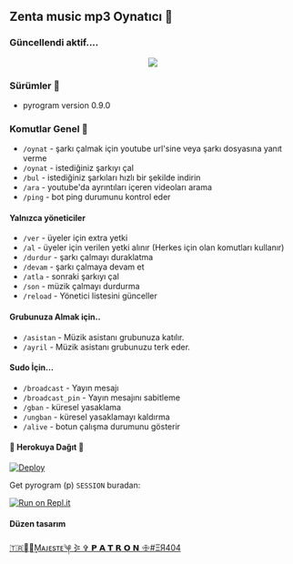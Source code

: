 
<h2 align="centre">Zenta music mp3 Oynatıcı 🎵</h2>

### Güncellendi aktif.... 
<p align="center">
  <img src="https://telegra.ph/file/dadcc67ce563ce2381bf6.jpg">
</p> 

<h3>Sürümler 🧸</h3>

- pyrogram version 0.9.0 



### Komutlar Genel 🍭
- `/oynat` - şarkı çalmak için youtube url'sine veya şarkı dosyasına yanıt verme
- `/oynat` - istediğiniz şarkıyı çal
- `/bul` - istediğiniz şarkıları hızlı bir şekilde indirin 
- `/ara` - youtube'da ayrıntıları içeren videoları arama
- `/ping`  - bot ping durumunu kontrol eder
#### Yalnızca yöneticiler 
- `/ver` - üyeler için extra yetki 
- `/al` - üyeler için verilen yetki alınır (Herkes için olan komutları kullanır) 
- `/durdur` - şarkı çalmayı duraklatma 
- `/devam` - şarkı çalmaya devam et 
- `/atla` - sonraki şarkıyı çal 
- `/son` - müzik çalmayı durdurma
- `/reload` - Yönetici listesini günceller

#### Grubunuza Almak için.. 
- `/asistan` - Müzik asistanı  grubunuza katılır. 
- `/ayril` - Müzik asistanı grubunuzu terk eder. 

#### Sudo İçin...
- `/broadcast` - Yayın mesajı
- `/broadcast_pin` - Yayın mesajını sabitleme
- `/gban` - küresel yasaklama 
- `/ungban` - küresel yasaklamayı kaldırma
- `/alive` - botun çalışma durumunu gösterir
<h4>🔺 Herokuya Dağıt 🔻</h4>

[![Deploy](https://www.herokucdn.com/deploy/button.svg)](https://heroku.com/deploy?template=https://github.com/SiyahimsinXSs/guudmus)

Get pyrogram (p)  `SESSION` buradan:

[![Run on Repl.it](https://repl.it/badge/github/Makoto-XD/Session-Generator)](https://replit.com/@Makoto-XD/Session-Generator)

#### Düzen tasarım
[🇹🇷⃟ꪶ͢Mᴀᴊᴇsᴛᴇ༆ 𖤇 ✞︎ 𝗣 𝗔 𝗧 𝗥 𝗢 𝗡 ꗾ#ΞЯ404](https://t.me/Jasmine0wner)

